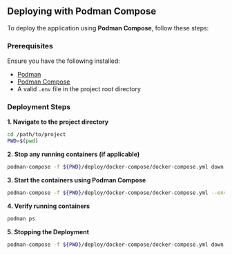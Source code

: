 ## Deploying with Podman Compose

To deploy the application using **Podman Compose**, follow these steps:

### Prerequisites
Ensure you have the following installed:
- [Podman](https://podman.io/getting-started/installation)
- [Podman Compose](https://github.com/containers/podman-compose)
- A valid `.env` file in the project root directory

### Deployment Steps

**1. Navigate to the project directory**
   ```bash
   cd /path/to/project
   PWD=$(pwd)
   ```
**2. Stop any running containers (if applicable)**
```bash
podman-compose -f ${PWD}/deploy/docker-compose/docker-compose.yml down
```

**3. Start the containers using Podman Compose**
```bash
podman-compose -f ${PWD}/deploy/docker-compose/docker-compose.yml --env-file ${PWD}/.env up -d
```

**4. Verify running containers**
```bash
podman ps
```

**5. Stopping the Deployment**
```bash
podman-compose -f ${PWD}/deploy/docker-compose/docker-compose.yml down
```
